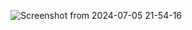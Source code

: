 ![Screenshot from 2024-07-05 21-54-16](https://github.com/rohannstu/CRUD-REST-API-/assets/105815725/c3f31228-6718-4143-85d2-5a2a19f5f3ba)
